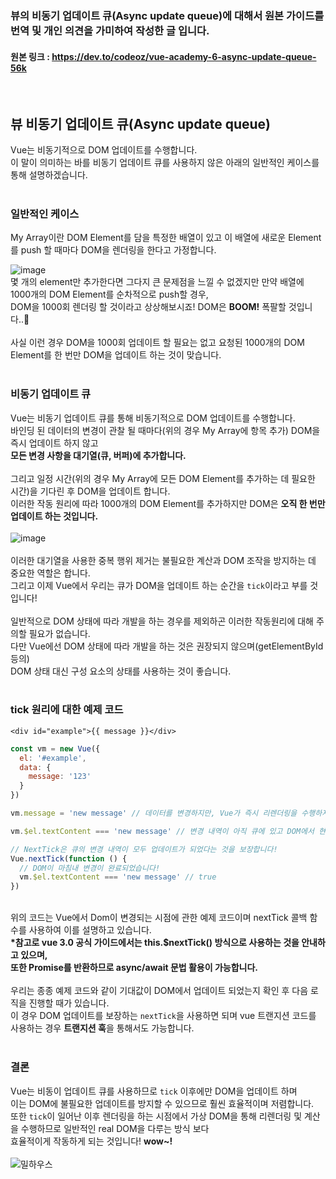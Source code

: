 ### 뷰의 비동기 업데이트 큐(Async update queue)에 대해서 원본 가이드를 번역 및 개인 의견을 가미하여 작성한 글 입니다.
#### 원본 링크 : https://dev.to/codeoz/vue-academy-6-async-update-queue-56k
<br>

## 뷰 비동기 업데이트 큐(Async update queue)

Vue는 비동기적으로 DOM 업데이트를 수행합니다.<br>
이 말이 의미하는 바를 비동기 업데이트 큐를 사용하지 않은 아래의 일반적인 케이스를 통해 설명하겠습니다.<br>
<br>
### 일반적인 케이스
My Array이란 DOM Element를 담을 특정한 배열이 있고 이 배열에 새로운 Element를 push 할 때마다 DOM을 렌더링을 한다고 가정합니다.  

![image](https://user-images.githubusercontent.com/62861679/193981752-c10e7628-5340-4ffc-95d2-c942c3aa64af.png)
<br>
몇 개의 element만 추가한다면 그다지 큰 문제점을 느낄 수 없겠지만 만약 배열에 1000개의 DOM Element를 순차적으로 push할 경우,<br>
DOM을 1000회 렌더링 할 것이라고 상상해보시죠! DOM은 <b>BOOM!</b> 폭팔할 것입니다..🤯<br>
<br>
사실 이런 경우 DOM을 1000회 업데이트 할 필요는 없고 요청된 1000개의 DOM Element를 한 번만 DOM을 업데이트 하는 것이 맞습니다.<br>
<br>
### 비동기 업데이트 큐

Vue는 비동기 업데이트 큐를 통해 비동기적으로 DOM 업데이트를 수행합니다.<br>
바인딩 된 데이터의 변경이 관찰 될 때마다(위의 경우 My Array에 항목 추가) DOM을 즉시 업데이트 하지 않고<br>
<b>모든 변경 사항을 대기열(큐, 버퍼)에 추가합니다.</b><br>
<br>
그리고 일정 시간(위의 경우 My Array에 모든 DOM Element를 추가하는 데 필요한 시간)을 기다린 후 DOM을 업데이트 합니다.<br>
이러한 작동 원리에 따라 1000개의 DOM Element를 추가하지만 DOM은 <b>오직 한 번만 업데이트 하는 것입니다.</b><br>
<br>
![image](https://user-images.githubusercontent.com/62861679/194177853-2eff196c-0873-46d2-8f7c-e26302c8467b.png)<br>
<br>
이러한 대기열을 사용한 중복 행위 제거는 불필요한 계산과 DOM 조작을 방지하는 데 중요한 역할은 합니다.<br>
그리고 이제 Vue에서 우리는 큐가 DOM을 업데이트 하는 순간을 <code>tick</code>이라고 부를 것입니다!<br>
<br>
일반적으로 DOM 상태에 따라 개발을 하는 경우를 제외하곤 이러한 작동원리에 대해 주의할 필요가 없습니다.<br>
다만 Vue에선 DOM 상태에 따라 개발을 하는 것은 권장되지 않으며(getElementById 등의)<br>
DOM 상태 대신 구성 요소의 상태를 사용하는 것이 좋습니다.<br>
<br>
### tick 원리에 대한 예제 코드
```vue
<div id="example">{{ message }}</div>  
```
```javascript
const vm = new Vue({
  el: '#example',
  data: {
    message: '123'
  }
})

vm.message = 'new message' // 데이터를 변경하지만, Vue가 즉시 리렌더링을 수행하지 않습니다!

vm.$el.textContent === 'new message' // 변경 내역이 아직 큐에 있고 DOM에서 현재 업데이트 되지 않았기 때문에 false

// NextTick은 큐의 변경 내역이 모두 업데이트가 되었다는 것을 보장합니다!
Vue.nextTick(function () {
  // DOM이 마침내 변경이 완료되었습니다!
  vm.$el.textContent === 'new message' // true
})
```
<br>
위의 코드는 Vue에서 Dom이 변경되는 시점에 관한 예제 코드이며 nextTick 콜백 함수를 사용하여 이를 설명하고 있습니다.<br>
<b>*참고로 vue 3.0 공식 가이드에서는 this.$nextTick() 방식으로 사용하는 것을 안내하고 있으며,<br>
또한 Promise를 반환하므로 async/await 문법 활용이 가능합니다.</b><br>
<br>
우리는 종종 예제 코드와 같이 기대값이 DOM에서 업데이트 되었는지 확인 후 다음 로직을 진행할 때가 있습니다.<br>
이 경우 DOM 업데이트를 보장하는 <code>nextTick</code>을 사용하면 되며 vue 트랜지션 코드를 사용하는 경우 <b>트랜지션 훅</b>을 통해서도 가능합니다.

<br>
<br>

### 결론
Vue는 비동이 업데이트 큐를 사용하므로 <code>tick</code> 이후에만 DOM을 업데이트 하며<br>
이는 DOM에 불필요한 업데이트를 방지할 수 있으므로 훨씬 효율적이며 저렴합니다.<br>
또한 <code>tick</code>이 일어난 이후 렌더링을 하는 시점에서 가상 DOM을 통해 리렌더링 및 계산을 수행하므로 일반적인 real DOM을 다루는 방식 보다<br>
효율적이게 작동하게 되는 것입니다! <b>wow~!</b><br>
<br>
![밀하우스](https://media1.giphy.com/media/bYpgM8bi7QV3i/giphy.gif?cid=ecf05e475420fcaogdbqs22j3qf5ubqg9moywbvz7cf7mhul&rid=giphy.gif&ct=g)

